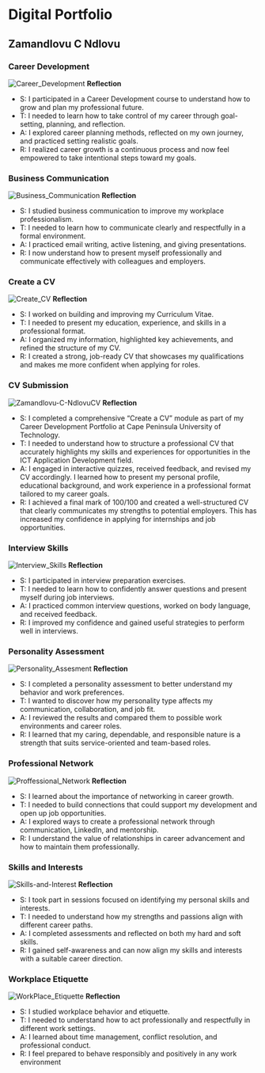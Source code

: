 # Digital Portfolio
## Zamandlovu C Ndlovu
### Career Development
![Career_Development](https://github.com/user-attachments/assets/5990904c-0b67-4176-ac52-642c9b0ba692)
**Reflection**
- S: I participated in a Career Development course to understand how to grow and plan my professional future.
- T: I needed to learn how to take control of my career through goal-setting, planning, and reflection.
- A: I explored career planning methods, reflected on my own journey, and practiced setting realistic goals.
- R: I realized career growth is a continuous process and now feel empowered to take intentional steps toward my goals.

### Business Communication
![Business_Communication](https://github.com/user-attachments/assets/1822acd0-a716-4d0b-b58c-e6b5f3594c2b)
**Reflection**
- S: I studied business communication to improve my workplace professionalism.
- T: I needed to learn how to communicate clearly and respectfully in a formal environment.
- A: I practiced email writing, active listening, and giving presentations.
- R: I now understand how to present myself professionally and communicate effectively with colleagues and employers.
  
### Create a CV
![Create_CV](https://github.com/user-attachments/assets/8fb51087-baf0-406a-9ec0-f58d98125075)
**Reflection**
- S: I worked on building and improving my Curriculum Vitae.
- T: I needed to present my education, experience, and skills in a professional format.
- A: I organized my information, highlighted key achievements, and refined the structure of my CV.
- R: I created a strong, job-ready CV that showcases my qualifications and makes me more confident when applying for roles.

### CV Submission
![Zamandlovu-C-NdlovuCV](https://github.com/user-attachments/assets/d9ddeb72-6a5c-4d6d-8bad-ade06692346d)
**Reflection**
- S: I completed a comprehensive “Create a CV” module as part of my Career Development Portfolio at Cape Peninsula University of Technology.
- T: I needed to understand how to structure a professional CV that accurately highlights my skills and experiences for opportunities in the ICT Application Development field.
- A: I engaged in interactive quizzes, received feedback, and revised my CV accordingly. I learned how to present my personal profile, educational background, and work experience in a professional format tailored to my career goals.
- R: I achieved a final mark of 100/100 and created a well-structured CV that clearly communicates my strengths to potential employers. This has increased my confidence in applying for internships and job opportunities.

### Interview Skills
![Interview_Skills](https://github.com/user-attachments/assets/a483a53c-057c-4272-8b95-571ae8452ec6)
**Reflection**
- S: I participated in interview preparation exercises.
- T: I needed to learn how to confidently answer questions and present myself during job interviews.
- A: I practiced common interview questions, worked on body language, and received feedback.
- R: I improved my confidence and gained useful strategies to perform well in interviews.

### Personality Assessment
![Personality_Assesment](https://github.com/user-attachments/assets/bba3707a-9df1-4be7-a85e-b15df60e9650)
**Reflection**
- S: I completed a personality assessment to better understand my behavior and work preferences.
- T: I wanted to discover how my personality type affects my communication, collaboration, and job fit.
- A: I reviewed the results and compared them to possible work environments and career roles.
- R: I learned that my caring, dependable, and responsible nature is a strength that suits service-oriented and team-based roles.

### Professional Network
![Proffessional_Network](https://github.com/user-attachments/assets/d5d02f59-1411-4a64-97e1-48c42162a543)
**Reflection**
- S: I learned about the importance of networking in career growth.
- T: I needed to build connections that could support my development and open up job opportunities.
- A: I explored ways to create a professional network through communication, LinkedIn, and mentorship.
- R: I understand the value of relationships in career advancement and how to maintain them professionally.

### Skills and Interests
![Skills-and-Interest](https://github.com/user-attachments/assets/2b667b70-881b-4912-8a30-f0fd81860f7e)
**Reflection**
- S: I took part in sessions focused on identifying my personal skills and interests.
- T: I needed to understand how my strengths and passions align with different career paths.
- A: I completed assessments and reflected on both my hard and soft skills.
- R: I gained self-awareness and can now align my skills and interests with a suitable career direction.

### Workplace Etiquette
![WorkPlace_Etiquette](https://1drv.ms/v/c/85e496106916b64e/Ea7g05QFxjtNs15huqQh8oYBdwXzaCNPm7UHpOL0pqPwOg?e=NdBxds)
**Reflection**
- S: I studied workplace behavior and etiquette.
- T: I needed to understand how to act professionally and respectfully in different work settings.
- A: I learned about time management, conflict resolution, and professional conduct.
- R: I feel prepared to behave responsibly and positively in any work environment
<!-- Failed to upload "ZC-Ndlovu-Mock-Interview.mp4" -->
